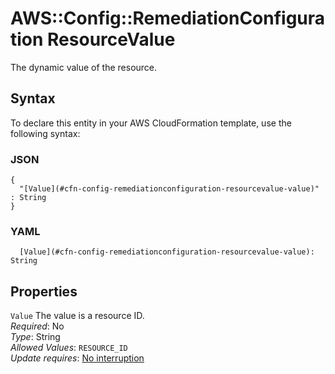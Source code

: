 # AWS::Config::RemediationConfiguration ResourceValue<a name="aws-properties-config-remediationconfiguration-resourcevalue"></a>

The dynamic value of the resource\.

## Syntax<a name="aws-properties-config-remediationconfiguration-resourcevalue-syntax"></a>

To declare this entity in your AWS CloudFormation template, use the following syntax:

### JSON<a name="aws-properties-config-remediationconfiguration-resourcevalue-syntax.json"></a>

```
{
  "[Value](#cfn-config-remediationconfiguration-resourcevalue-value)" : String
}
```

### YAML<a name="aws-properties-config-remediationconfiguration-resourcevalue-syntax.yaml"></a>

```
  [Value](#cfn-config-remediationconfiguration-resourcevalue-value): String
```

## Properties<a name="aws-properties-config-remediationconfiguration-resourcevalue-properties"></a>

`Value`  <a name="cfn-config-remediationconfiguration-resourcevalue-value"></a>
The value is a resource ID\.  
*Required*: No  
*Type*: String  
*Allowed Values*: `RESOURCE_ID`  
*Update requires*: [No interruption](https://docs.aws.amazon.com/AWSCloudFormation/latest/UserGuide/using-cfn-updating-stacks-update-behaviors.html#update-no-interrupt)